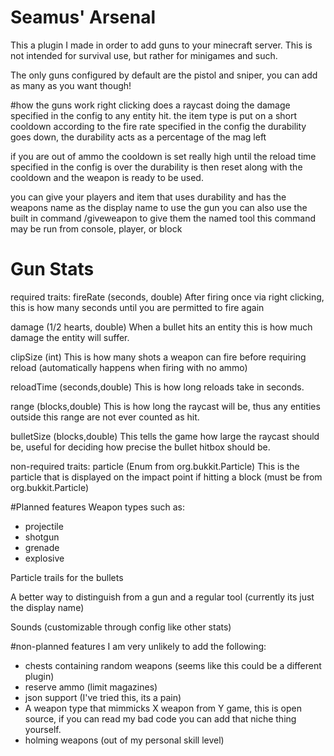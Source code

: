 # Seamus' Arsenal

This a plugin I made in order to add guns to your minecraft server.
This is not intended for survival use, but rather for minigames and such.

The only guns configured by default are the pistol and sniper, you can add as many as you want though!

#how the guns work
right clicking does a raycast doing the damage specified in the config to any entity hit.
the item type is put on a short cooldown according to the fire rate specified in the config
the durability goes down, the durability acts as a percentage of the mag left

if you are out of ammo the cooldown is set really high until the reload time specified in the config is over
the durability is then reset along with the cooldown and the weapon is ready to be used.

you can give your players and item that uses durability and has the weapons name as the display name to use the gun
you can also use the built in command /giveweapon <player> <item type> <gun name> to give them the named tool
this command may be run from console, player, or block

# Gun Stats
required traits:
fireRate (seconds, double)
After firing once via right clicking, this is how many seconds until you are permitted to fire again

damage (1/2 hearts, double)
When a bullet hits an entity this is how much damage the entity will suffer.

clipSize (int)
This is how many shots a weapon can fire before requiring reload (automatically happens when firing with no ammo)

reloadTime (seconds,double)
This is how long reloads take in seconds.

range (blocks,double)
This is how long the raycast will be, thus any entities outside this range are not ever counted as hit.

bulletSize (blocks,double)
This tells the game how large the raycast should be, useful for deciding how precise the bullet hitbox should be.

non-required traits:
particle (Enum from org.bukkit.Particle)
This is the particle that is displayed on the impact point if hitting a block (must be from org.bukkit.Particle)

#Planned features
Weapon types such as:
* projectile
* shotgun
* grenade
* explosive

Particle trails for the bullets

A better way to distinguish from a gun and a regular tool (currently its just the display name)

Sounds (customizable through config like other stats)

#non-planned features
I am very unlikely to add the following:
* chests containing random weapons (seems like this could be a different plugin)
* reserve ammo (limit magazines)
* json support (I've tried this, its a pain)
* A weapon type that mimmicks X weapon from Y game, this is open source, if you can read my bad code you can add that niche thing yourself.
* holming weapons (out of my personal skill level)